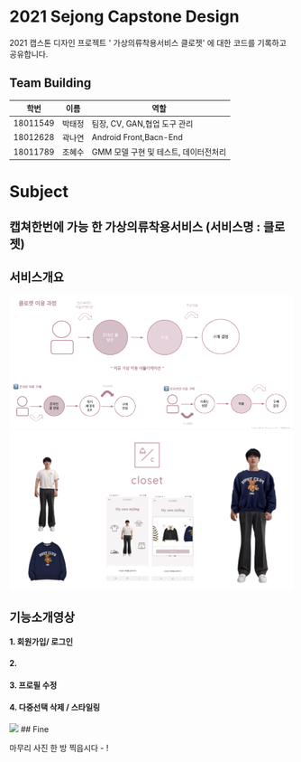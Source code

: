 

# 2021 Sejong Capstone Design
2021 캡스톤 디자인 프로젝트 ' 가상의류착용서비스 클로젯' 에 대한 코드를 기록하고 공유합니다.


## Team Building
|학번|이름|역할|
|------|---|---|
|18011549|박태정| 팀장, CV, GAN,협업 도구 관리 |
|18012628|곽나연| Android Front,Bacn-End |
|18011789|조혜수| GMM 모델 구현 및 테스트, 데이터전처리 |


# Subject
## 캡쳐한번에 가능 한 가상의류착용서비스 (서비스명 : 클로젯)  


## 서비스개요
![FlowChart](/image/service.png)
![FlowChart](/image/vton.png)

## 기능소개영상
#### 1. 회원가입/ 로그인
#### 2. 
#### 3. 프로필 수정
#### 4. 다중선택 삭제 / 스타일링
<img width="250" src="https://user-images.githubusercontent.com/52556870/145669508-a3b99f80-f421-4172-96f4-559600e0cf2a.gif">
## Fine  

마무리 사진 한 방 찍읍시다 - !
